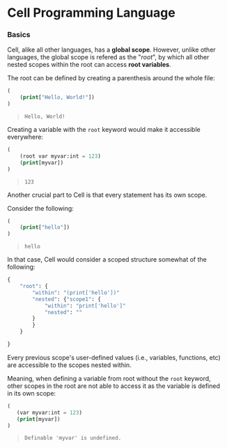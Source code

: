 # Cell Programming Language

### Basics
Cell, alike all other languages, has a **global scope**. However, unlike other languages, the global scope is refered as the "*root*", by which all other nested scopes within the root can access **root variables**. 

The root can be defined by creating a parenthesis around the whole file:
```lisp
(
    (print["Hello, World!"])
)
```
> `Hello, World!`

Creating a variable with the `root` keyword would make it accessible everywhere:
```lisp
(
    (root var myvar:int = 123)
    (print[myvar])
)
```
> `123`

Another crucial part to Cell is that every statement has its own scope.

Consider the following:
```lisp
(
    (print["hello"])
)
```
> `hello`

In that case, Cell would consider a scoped structure somewhat of the following:
```py
{
    "root": {
        "within": "(print['hello'])"
        "nested": {"scope1": {
            "within": "print['hello']"
            "nested": ""
        }
        }
    }

}
```
Every previous scope's user-defined values (i.e., variables, functions, etc) are accessible to the scopes nested within.

 Meaning, when defining a variable from root without the `root` keyword, other scopes in the root are not able to access it as the variable is defined in its own scope:
 ```lisp
(
    (var myvar:int = 123)
    (print[myvar])
)
```
> `Definable 'myvar' is undefined.`
